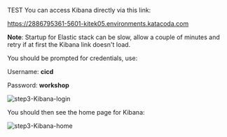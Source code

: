 TEST
You can access Kibana directly via this link:

https://2886795361-5601-kitek05.environments.katacoda.com

**Note**: Startup for Elastic stack can be slow, allow a couple of minutes and retry if at first the Kibana link doesn't load. 

You should be prompted for credentials, use:

Username: **cicd**

Password: **workshop**

![step3-Kibana-login](/manuelpais/courses/treating-your-pipeline-as-a-product/04-minimize-time-to-repair/assets/step3-Kibana-login-small.png)

You should then see the home page for Kibana:

![step3-Kibana-home](/manuelpais/courses/treating-your-pipeline-as-a-product/04-minimize-time-to-repair/assets/step3-Kibana-home.png)
